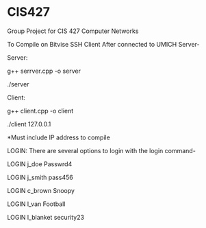# CIS427
Group Project for CIS 427 Computer Networks


To Compile on Bitvise SSH Client After connected to UMICH Server-

Server:

g++ serrver.cpp -o server

./server



Client:

g++ client.cpp -o client

./client 127.0.0.1

*Must include IP address to compile


LOGIN: There are several options to login with the login command-

LOGIN j_doe Passwrd4

LOGIN j_smith pass456

LOGIN c_brown Snoopy

LOGIN l_van Football

LOGIN l_blanket security23



